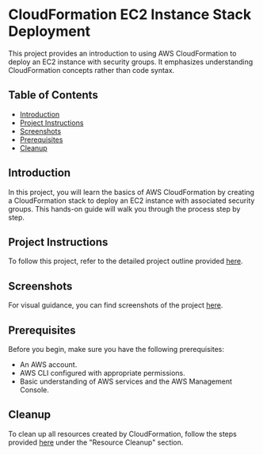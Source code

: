 # CloudFormation EC2 Instance Stack Deployment

This project provides an introduction to using AWS CloudFormation to deploy an EC2 instance with security groups. It emphasizes understanding CloudFormation concepts rather than code syntax.

## Table of Contents

- [Introduction](#introduction)
- [Project Instructions](#project-instructions)
- [Screenshots](#screenshots)
- [Prerequisites](#prerequisites)
- [Cleanup](#cleanup)

## Introduction

In this project, you will learn the basics of AWS CloudFormation by creating a CloudFormation stack to deploy an EC2 instance with associated security groups. This hands-on guide will walk you through the process step by step.

## Project Instructions

To follow this project, refer to the detailed project outline provided [here](project_outline.md).

## Screenshots

For visual guidance, you can find screenshots of the project [here](screenshots/).

## Prerequisites

Before you begin, make sure you have the following prerequisites:

- An AWS account.
- AWS CLI configured with appropriate permissions.
- Basic understanding of AWS services and the AWS Management Console.

## Cleanup

To clean up all resources created by CloudFormation, follow the steps provided [here](project_outline.md) under the "Resource Cleanup" section.

